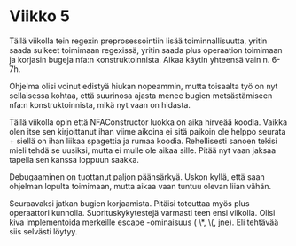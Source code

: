 
# Viikko 5

Tällä viikolla tein regexin preprosessointiin lisää toiminnallisuutta, yritin saada sulkeet toimimaan regexissä, yritin saada plus operaation toimimaan ja korjasin bugeja nfa:n konstruktoinnista. Aikaa käytin yhteensä vain n. 6-7h.

Ohjelma olisi voinut edistyä hiukan nopeammin, mutta toisaalta työ on nyt sellaisessa kohtaa, että suurinosa ajasta menee bugien metsästämiseen nfa:n konstruktoinnista, mikä nyt vaan on hidasta. 

Tällä viikolla opin että NFAConstructor luokka on aika hirveää koodia. Vaikka olen itse sen kirjoittanut ihan viime aikoina ei sitä paikoin ole helppo seurata + siellä on ihan liikaa spagettia ja rumaa koodia. Rehellisesti sanoen tekisi mieli tehdä se uusiksi, mutta ei mulle ole aikaa sille. Pitää nyt vaan jaksaa tapella sen kanssa loppuun saakka.

Debugaaminen on tuottanut paljon päänsärkyä. Uskon kyllä, että saan ohjelman lopulta toimimaan, mutta aikaa vaan tuntuu olevan liian vähän. 

Seuraavaksi jatkan bugien korjaamista. Pitäisi toteuttaa myös plus operaattori kunnolla. Suorituskykytestejä varmasti teen ensi viikolla. Olisi kiva implementoida merkeille escape -ominaisuus ( \\*, \\(, jne). Eli tehtävää siis selvästi löytyy.

